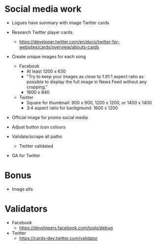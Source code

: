 # Social media work

* Logues have summary with image Twitter cards

* Research Twitter player cards
    * https://developer.twitter.com/en/docs/twitter-for-websites/cards/overview/abouts-cards
* Create unique images for each song
    * Facebook
        * At least 1200 x 630
        * "Try to keep your images as close to 1.91:1 aspect ratio as possible to display the full image in News Feed without any cropping."
        * 1600 x 840
    * Twitter
        * Square for thumbnail: 900 x 900, 1200 x 1200, or 1400 x 1400
        * 3:4 aspect ratio for background: 1600 x 1200

* Official image for promo social media
* Adjust button icon colours

* Validate/scrape all paths
    * Twitter validated

* GA for Twitter

# Bonus
* Image alts

# Validators
* Facebook
    * https://developers.facebook.com/tools/debug
* Twitter
    * https://cards-dev.twitter.com/validator